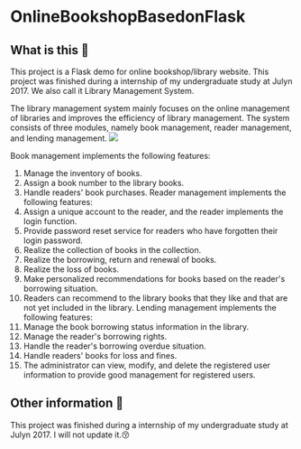 # OnlineBookshopBasedonFlask

## What is this :boy:
This project is a Flask demo for online bookshop/library website. 
This project was finished during a internship of my undergraduate study at Julyn 2017. We also call it Library Management System.

The library management system mainly focuses on the online management of libraries and improves the efficiency of library management.
The system consists of three modules, namely book management, reader management, and lending management.
![](http://ww1.sinaimg.cn/mw690/8268f477ly1fxsc7hig3hj20wv0oa0tn.jpg)

Book management implements the following features:

1. Manage the inventory of books.
2. Assign a book number to the library books.
3. Handle readers' book purchases.
Reader management implements the following features:
1. Assign a unique account to the reader, and the reader implements the login function.
2. Provide password reset service for readers who have forgotten their login password.
3. Realize the collection of books in the collection.
4. Realize the borrowing, return and renewal of books.
5. Realize the loss of books.
6. Make personalized recommendations for books based on the reader's borrowing situation.
7. Readers can recommend to the library books that they like and that are not yet included in the library.
Lending management implements the following features:
1. Manage the book borrowing status information in the library.
2. Manage the reader's borrowing rights.
3. Handle the reader's borrowing overdue situation.
4. Handle readers' books for loss and fines.
5. The administrator can view, modify, and delete the registered user information to provide good management for registered users.


## Other information  :girl:
This project was finished during a internship of my undergraduate study at Julyn 2017.
I will not update it.:kissing_closed_eyes:
